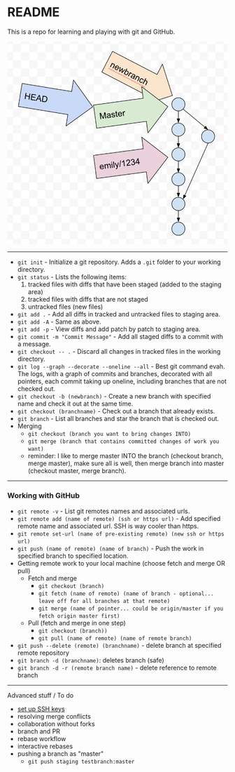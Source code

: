 # README

This is a repo for learning and playing with git and GitHub.

![](./commit-graph.png)

---

* `git init` - Initialize a git repository. Adds a `.git` folder to your working directory.
* `git status` - Lists the following items:
  1. tracked files with diffs that have been staged (added to the staging area)
  1. tracked files with diffs that are not staged
  1. untracked files (new files)
* `git add .` - Add all diffs in tracked and untracked files to staging area.
* `git add -A` - Same as above.
* `git add -p` - View diffs and add patch by patch to staging area.
* `git commit -m "Commit Message"` - Add all staged diffs to a commit with a message.
* `git checkout -- .` - Discard all changes in tracked files in the working directory.
* `git log --graph --decorate --oneline --all` - Best git command evah. The logs, with a graph of commits and branches, decorated with all pointers, each commit taking up oneline, including branches that are not checked out.
* `git checkout -b (newbranch)` - Create a new branch with specified name and check it out at the same time.
* `git checkout (branchname)` - Check out a branch that already exists.
* `git branch` - List all branches and star the branch that is checked out.
* Merging
  * `git checkout (branch you want to bring changes INTO)`
  * `git merge (branch that contains committed changes of work you want)`
  * reminder: I like to merge master INTO the branch (checkout branch, merge master), make sure all is well, then merge branch into master (checkout master, merge branch).

---

### Working with GitHub

* `git remote -v` - List git remotes names and associated urls.
* `git remote add (name of remote) (ssh or https url)` - Add specified remote name and associated url. SSH is way cooler than https.
* `git remote set-url (name of pre-existing remote) (new ssh or https url)`
* `git push (name of remote) (name of branch)` - Push the work in specified branch to specified location.
* Getting remote work to your local machine (choose fetch and merge OR pull)
  * Fetch and merge
    * `git checkout (branch)`
    * `git fetch (name of remote) (name of branch - optional... leave off for all branches at that remote)`
    * `git merge (name of pointer... could be origin/master if you fetch origin master first)`
  * Pull (fetch and merge in one step)
    * `git checkout (branch))`
    * `git pull (name of remote) (name of remote branch)`
* `git push --delete (remote) (branchname)` - delete branch at specified remote repository
* `git branch -d (branchname)`: deletes branch (safe)
* `git branch -d -r (remote branch name)` - delete reference to remote branch

---

Advanced stuff / To do

* [set up SSH keys](https://help.github.com/articles/generating-a-new-ssh-key-and-adding-it-to-the-ssh-agent/#platform-windows)
* resolving merge conflicts
* collaboration without forks
* branch and PR
* rebase workflow
* interactive rebases
* pushing a branch as "master"
  * `git push staging testbranch:master`
